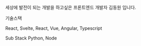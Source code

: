 
세상에 발전이 되는 개발을 하고싶은 프론트엔드 개발자 김동원 입니다. 

기술스택 

React, Svelte, React, Vue, Angular, Typescript

Sub Stack 
Python, Node 
